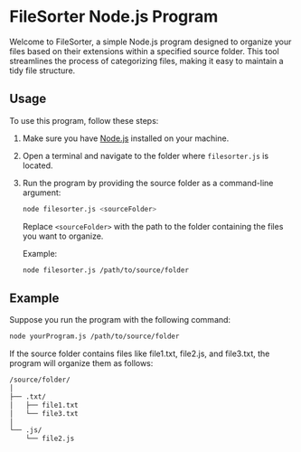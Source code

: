 # FileSorter Node.js Program

Welcome to FileSorter, a simple Node.js program designed to organize your files based on their extensions within a specified source folder. This tool streamlines the process of categorizing files, making it easy to maintain a tidy file structure.

## Usage

To use this program, follow these steps:

1. Make sure you have [Node.js](https://nodejs.org/) installed on your machine.

2. Open a terminal and navigate to the folder where `filesorter.js` is located.

3. Run the program by providing the source folder as a command-line argument:

   ```bash
   node filesorter.js <sourceFolder>
   ```

   Replace `<sourceFolder>` with the path to the folder containing the files you want to organize.

   Example:

   ```bash
   node filesorter.js /path/to/source/folder
   ```

## Example

Suppose you run the program with the following command:

```bash
node yourProgram.js /path/to/source/folder
```

If the source folder contains files like file1.txt, file2.js, and file3.txt, the program will organize them as follows:

```bash
/source/folder/
│
├── .txt/
│   ├── file1.txt
│   └── file3.txt
│
└── .js/
    └── file2.js
```
